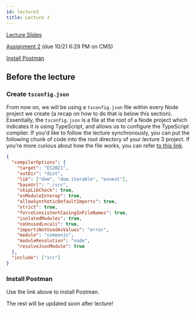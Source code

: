 ```yaml
---
id: lecture3
title: Lecture 3
---
```


[Lecture Slides](https://docs.google.com/presentation/d/1P8kf-H0n5my1O2OW1MOjo5GpvdMFsWGm68vgwU9TQc8/edit?usp=sharing)

[Assignment 2](/docs/assignment2) (due 10/21 6:29 PM on CMS)

[Install Postman](https://www.postman.com/downloads/)

## Before the lecture

### Create `tsconfig.json`

From now on, we will be using a `tsconfig.json` file within every Node project we create (a recap on how to do that is below this section). Essentially, the `tsconfig.json` is a file at the root of a Node project which indicates it is using TypeScript, and allows us to configure the TypeScript compiler. If you'd like to follow the lecture synchronously, you can put the following chunk of code into the root directory of your lecture 3 project. If you're more curious about how the file works, you can refer [to this link](https://www.typescriptlang.org/docs/handbook/tsconfig-json.html).

```json
{
  "compilerOptions": {
    "target": "ES2021",
    "outDir": "dist",
    "lib": ["dom", "dom.iterable", "esnext"],
    "baseUrl": "./src",
    "skipLibCheck": true,
    "esModuleInterop": true,
    "allowSyntheticDefaultImports": true,
    "strict": true,
    "forceConsistentCasingInFileNames": true,
    "isolatedModules": true,
    "noUnusedLocals": true,
    "importsNotUsedAsValues": "error",
    "module": "commonjs",
    "moduleResolution": "node",
    "resolveJsonModule": true
  },
  "include": ["src"]
}
```

### Install Postman

Use the link above to install Postman.

The rest will be updated soon after lecture!
